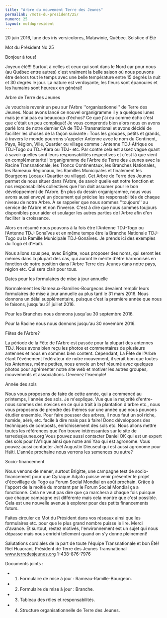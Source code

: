 ```yaml
---
title: "Arbre du mouvement Terre des Jeunes"
permalink: /mots-du-president/25/
numero: 25
layout: motdupresident
---
```

20 juin 2016, lune des iris versicolores, Matawinie, Québec.
Solstice d'Été

Mot du Président No 25

Bonjour à tous!

Joyeux été!!! Surtout à celles et ceux qui sont dans le Nord car pour nous (au Québec entre autres) c'est vraiment la belle saison où nous pouvons être dehors tout le temps avec une belle température entre 15 degrés la nuit et 30 degrés le jour. La nature est verdoyante, les fleurs sont épanouies et les humains sont heureux en général!

Arbre de Terre des Jeunes

Je voudrais revenir un peu sur l'Arbre ''organisationnel'' de Terre des Jeunes. Nous avons lancé ce nouvel organigramme il y a quelques lunes mais je n'ai pas eu beaucoup d'échos? Ce que j'ai eu comme écho c'est que c'était un peu compliqué! Je vous comprends bien alors nous en avons parlé lors de notre dernier CA de TDJ-Transnational et avons décidé de faciliter les choses de la façon suivante : Tous les groupes, petits et grands, à travers le monde pourrons s'appeler Antenne avec le nom du Continent, Pays, Région, Ville, Quartier ou village comme : Antenne TDJ-Afrique ou TDJ-Togo ou TDJ-Kara ou TDJ- etc. Par contre cela est assez vague quant à savoir quelles sont leurs responsabilités respectives et c'est là que vient en complémentarité l'organigramme de l'Arbre de Terre des Jeunes avec la Racine Transnationale, les Troncs Continentaux, les Branches Nationales, les Rameaux Régionaux, les Ramilles Municipales et finalement les Bourgeons Locaux (Quartier ou village). Cet Arbre de Terre des Jeunes permet de nous situer dans l'Arbre, de savoir quelle est notre fonction et nos responsabilités collectives que l'on doit assumer pour le bon développement de l'Arbre. En plus du dessin organigramme, nous vous avons aussi envoyé un document qui précise les responsabilités de chaque niveau de notre Arbre. À se rappeler que nous sommes ''toujours'' au service de l'Arbre et non l'inverse. C'est à dire que nous sommes toujours disponibles pour aider et soulager les autres parties de l'Arbre afin d'en faciliter la croissance.

Alors en résumé nous pouvons à la fois être l'Antenne TDJ-Togo ou l’Antenne TDJ-Gonaïves et en même temps être la Branche Nationale TDJ-Togo ou la Ramille Municipale TDJ-Gonaïves. Je prends ici des exemples du Togo et d'Haïti.

Nous allons sous peu, avec Brigitte, vous proposer des noms, qui seront les mêmes dans la plupart des cas, qui auront le mérite d'être harmonisés en fonction de notre position dans l'Arbre Terre des Jeunes dans notre pays, région etc. Qui sera clair pour tous.

Dates pour les formulaires de mise à jour annuelle

Normalement les Rameaux-Ramilles-Bourgeons devaient remplir leurs formulaires de mise à jour annuelle au plus tard le 31 mars 2016. Nous donnons un délai supplémentaire, puisque c'est la première année que nous le faisons, jusqu'au 31 juillet 2016.

Pour les Branches nous donnons jusqu'au 30 septembre 2016.

Pour la Racine nous nous donnons jusqu'au 30 novembre 2016.

Fêtes de l'Arbre?

La période de la Fête de l'Arbre est passée pour la plupart des antennes TDJ. Nous avons bien reçu les photos et commentaires de plusieurs antennes et nous en sommes bien content. Cependant, La Fête de l'Arbre étant l'événement fédérateur de notre mouvement, il serait bon que toutes les Antennes, même petites, nous envoie un bref résumé avec quelques photos pour agrémenter notre site web et motiver les autres groupes, mouvements et associations. Devenez l'exemple!

Année des sols 

Nous vous proposons de faire de cette année, qui a commencé au printemps, l'année des sols. Je m'explique. Vue que la majorité d'entre-nous sommes des novices en ce qui a trait à la plantation d'arbre etc., nous vous proposons de prendre des thèmes sur une année que nous pouvons étudier ensemble. Pour faire pousser des arbres, il nous faut un sol riche, humide, aéré, etc. facile à dire mais pas à faire! Donc développons des techniques de composts, enrichissement des sols etc. Nous allons mettre toutes les références que l'on trouve intéressantes sur le site de terredesjeunes.org Vous pouvez aussi contacter Daniel OK qui est un expert des sols pour l'Afrique ainsi que notre ami Yao qui est agronome. Vous pouvez aussi contacter Joël Augustin Dieuseul qui est aussi agronome pour Haïti. L'année prochaine nous verrons les semences ou autre?

Socio-financement 

Nous venons de mener, surtout Brigitte, une campagne test de socio-financement pour que Cyriaque Adjafo puisse venir présenter le projet d'écovillage du Togo au Forum Social Mondial en août prochain. Grâce à l'apport de la moitié du montant par le Forum Social Mondial ça a fonctionné. Cela ne veut pas dire que ça marchera à chaque fois puisque que chaque campagne est différente mais cela montre que c'est possible. Cela est une nouvelle avenue à explorer pour des petits financements futurs.

Faites circuler ce Mot du Président dans vos réseaux ainsi que les formulaires etc. pour que le plus grand nombre puisse le lire. Merci d'avance.
Et surtout, restez motivés, l'environnement est un sujet qui nous dépasse mais nous enrichi tellement quand on s'y donne pleinement!

Salutations cordiales de la part de toute l'équipe Transnationale et bon Été!
 
Riel Huaorani,
Président de Terre des Jeunes Transnational
www.terredesjeunes.org 1-438-876-7976

Documents joints :

* 1) Formulaire de mise à jour : Rameau-Ramille-Bourgeon.
* 2) Formulaire de mise à jour : Branche.
* 3) Tableau des rôles et responsabilités.
* 4) Structure organisationnelle de Terre des Jeunes.
